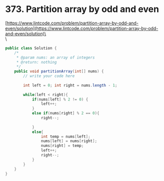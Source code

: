 # 373. Partition array by odd and even

[https://www.lintcode.com/problem/partition-array-by-odd-and-even/solution](https://www.lintcode.com/problem/partition-array-by-odd-and-even/solution)\
\
\


```java
public class Solution {
    /*
     * @param nums: an array of integers
     * @return: nothing
     */
    public void partitionArray(int[] nums) {
        // write your code here
        
        int left = 0; int right = nums.length - 1;
        
        while(left < right){
            if(nums[left] % 2 != 0) {
                left++;
            }
            else if(nums[right] % 2 == 0){
                right--;
                
            }
            else{
                int temp = nums[left];
                nums[left] = nums[right];
                nums[right] = temp;
                left++;
                right--;
            }
        }
    }
}
```
